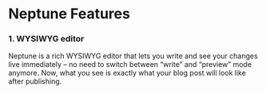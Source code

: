 # Neptune Features

### 1\. WYSIWYG editor

Neptune is a rich WYSIWYG editor that lets you write and see your changes live immediately – no need to switch between “write” and “preview” mode anymore. Now, what you see is exactly what your blog post will look like after publishing.